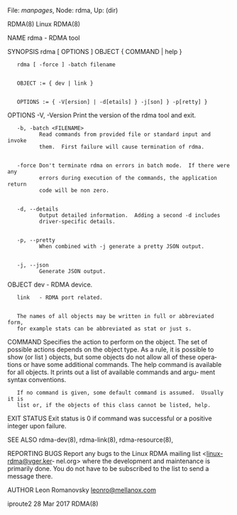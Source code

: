 File: *manpages*,  Node: rdma,  Up: (dir)

RDMA(8)                              Linux                             RDMA(8)



NAME
       rdma - RDMA tool

SYNOPSIS
       rdma [ OPTIONS ] OBJECT { COMMAND | help }


       rdma [ -force ] -batch filename


       OBJECT := { dev | link }


       OPTIONS := { -V[ersion] | -d[etails] } -j[son] } -p[retty] }


OPTIONS
       -V, -Version
              Print the version of the rdma tool and exit.


       -b, -batch <FILENAME>
              Read commands from provided file or standard input and invoke
              them.  First failure will cause termination of rdma.


       -force Don't terminate rdma on errors in batch mode.  If there were any
              errors during execution of the commands, the application return
              code will be non zero.


       -d, --details
              Output detailed information.  Adding a second -d includes
              driver-specific details.


       -p, --pretty
              When combined with -j generate a pretty JSON output.


       -j, --json
              Generate JSON output.


   OBJECT
       dev    - RDMA device.


       link   - RDMA port related.


       The names of all objects may be written in full or abbreviated form,
       for example stats can be abbreviated as stat or just s.


   COMMAND
       Specifies the action to perform on the object.  The set of possible
       actions depends on the object type.  As a rule, it is possible to show
       (or list ) objects, but some objects do not allow all of these opera‐
       tions or have some additional commands. The help command is available
       for all objects. It prints out a list of available commands and argu‐
       ment syntax conventions.

       If no command is given, some default command is assumed.  Usually it is
       list or, if the objects of this class cannot be listed, help.


EXIT STATUS
       Exit status is 0 if command was successful or a positive integer upon
       failure.


SEE ALSO
       rdma-dev(8), rdma-link(8), rdma-resource(8),


REPORTING BUGS
       Report any bugs to the Linux RDMA mailing list <linux-rdma@vger.ker‐
       nel.org> where the development and maintenance is primarily done.  You
       do not have to be subscribed to the list to send a message there.


AUTHOR
       Leon Romanovsky <leonro@mellanox.com>



iproute2                          28 Mar 2017                          RDMA(8)
